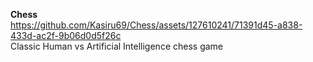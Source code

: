 **Chess** <br />
https://github.com/Kasiru69/Chess/assets/127610241/71391d45-a838-433d-ac2f-9b06d0d5f26c <br/>
Classic Human vs Artificial Intelligence chess game

